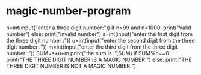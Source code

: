 # magic-number-program
n=int(input("enter a three digit number:"))
if n>99 and n<1000:
    print("Valid number")
else:
    print("invalid number")
s=int(input("enter the first digit from the three digit number :"))
u=int(input("enter the second digit from the three digit number :"))
m=int(input("enter the third digit from the three digit number :"))
SUM=s+u+m
print("the sum is :",SUM)
if SUM%n==0:
    print("THE THREE DIGIT NUMBER IS A MAGIC NUMBER:")
else:
    print("THE THREE DIGIT NUMBER IS NOT A MAGIC NUMBER:")
